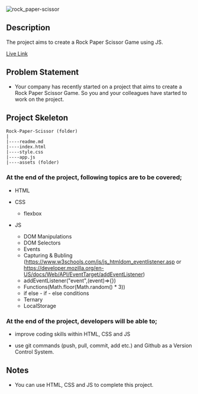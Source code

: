 
![rock_paper-scissor](https://github.com/murttkapln/Rock-Paper-Scissor/assets/98225860/cf3a9638-944e-479c-a54a-fa0b7cd3b7de)


## Description
The project aims to create a Rock Paper Scissor Game using JS.

[Live Link](https://murttkapln.github.io/Rock-Paper-Scissor/)

## Problem Statement

- Your company has recently started on a project that aims to create a  Rock Paper Scissor Game. So you and your colleagues have started to work on the project.

## Project Skeleton 

```
Rock-Paper-Scissor (folder)
|
|----readme.md                        
|----index.html  
|----style.css
|----app.js
|----assets (folder)

``` 


### At the end of the project, following topics are to be covered;

- HTML 
- CSS
  - flexbox

- JS
  - DOM Manipulations
  - DOM Selectors
  - Events
  - Capturing & Bubling (https://www.w3schools.com/js/js_htmldom_eventlistener.asp or https://developer.mozilla.org/en-US/docs/Web/API/EventTarget/addEventListener)
  - addEventListener("event",(event)=>{})
  - Functions(Math.floor(Math.random() * 3))
  - if else - if - else conditions
  - Ternary
  - LocalStorage


### At the end of the project, developers will be able to;

- improve coding skills within HTML, CSS and JS 

- use git commands (push, pull, commit, add etc.) and Github as a Version Control System.


## Notes

- You can use HTML, CSS and JS to complete this project.
